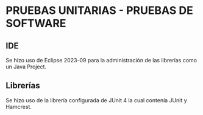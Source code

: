 # PRUEBAS UNITARIAS - PRUEBAS DE SOFTWARE
## IDE
Se hizo uso de Eclipse 2023-09 para la administración de las librerías como un Java Project.
## Librerías
Se hizo uso de la librería configurada de JUnit 4 la cual contenía JUnit y Hamcrest.
